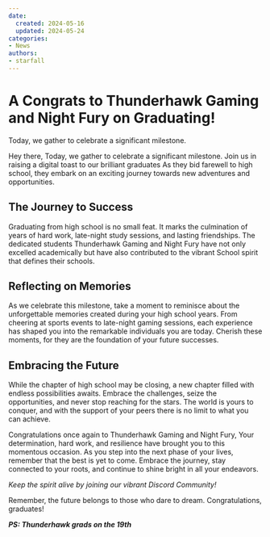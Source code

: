 ```yaml
---
date:
  created: 2024-05-16
  updated: 2024-05-24
categories:
- News
authors:
- starfall
---
```


# A Congrats to Thunderhawk Gaming and Night Fury on Graduating!

Today, we gather to celebrate a significant milestone.
<!-- more -->

Hey there, Today, we gather to celebrate a significant milestone. Join us in raising a digital toast to our brilliant graduates As they bid farewell to high school, they embark on an exciting journey towards new adventures and opportunities.

## The Journey to Success

Graduating from high school is no small feat. It marks the culmination of years of hard work, late-night study sessions, and lasting friendships. The dedicated students Thunderhawk Gaming and Night Fury have not only excelled academically but have also contributed to the vibrant School spirit that defines their schools.

## Reflecting on Memories

As we celebrate this milestone, take a moment to reminisce about the unforgettable memories created during your high school years. From cheering at sports events to late-night gaming sessions, each experience has shaped you into the remarkable individuals you are today. Cherish these moments, for they are the foundation of your future successes.

## Embracing the Future

While the chapter of high school may be closing, a new chapter filled with endless possibilities awaits. Embrace the challenges, seize the opportunities, and never stop reaching for the stars. The world is yours to conquer, and with the support of your peers there is no limit to what you can achieve.

Congratulations once again to Thunderhawk Gaming and Night Fury, Your determination, hard work, and resilience have brought you to this momentous occasion. As you step into the next phase of your lives, remember that the best is yet to come. Embrace the journey, stay connected to your roots, and continue to shine bright in all your endeavors.

*Keep the spirit alive by joining our vibrant Discord Community!*

Remember, the future belongs to those who dare to dream. Congratulations, graduates!

***PS: Thunderhawk grads on the 19th***